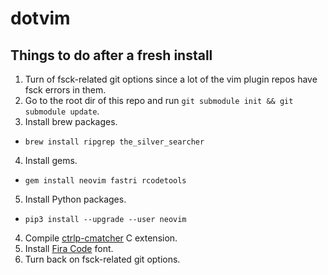 # dotvim

## Things to do after a fresh install

1. Turn of fsck-related git options since a lot of the vim plugin repos have fsck errors in them.
1. Go to the root dir of this repo and run `git submodule init && git submodule update`.
3. Install brew packages.
  * `brew install ripgrep the_silver_searcher`
4. Install gems.
  * `gem install neovim fastri rcodetools`
5. Install Python packages.
  * `pip3 install --upgrade --user neovim`
4. Compile [ctrlp-cmatcher](https://github.com/JazzCore/ctrlp-cmatcher) C extension.
6. Install [Fira Code](https://github.com/tonsky/FiraCode) font.
7. Turn back on fsck-related git options.
